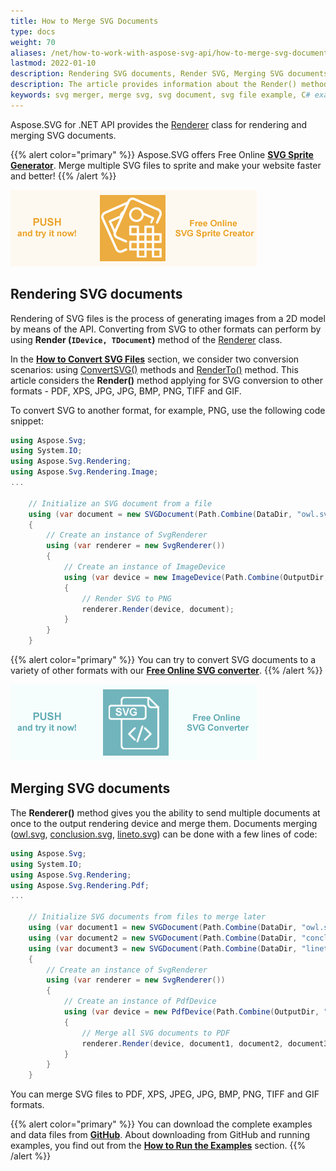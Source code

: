 ```yaml
---
title: How to Merge SVG Documents
type: docs
weight: 70
aliases: /net/how-to-work-with-aspose-svg-api/how-to-merge-svg-documents/
lastmod: 2022-01-10
description: Rendering SVG documents, Render SVG, Merging SVG documents, Merge SVG
description: The article provides information about the Render() method used to convert SVG documents to another format and merge them into a single file. You will learn how to merge multiple SVG documents to PDF, XPS or Image formats and find C# examples of SVG merging.
keywords: svg merger, merge svg, svg document, svg file example, C# example, svg to png 
---
```


<link href="./../../style.css" rel="stylesheet" type="text/css" />

Aspose.SVG for .NET API provides the [Renderer](https://reference.aspose.com/svg/net/aspose.svg.rendering/renderer) class for rendering and merging SVG documents.

{{% alert color="primary" %}} 
Aspose.SVG offers Free Online **[SVG Sprite Generator](https://products.aspose.app/svg/svg-sprite-generator)**. Merge multiple SVG files to sprite and make your website faster and better!
{{% /alert %}} 

<a href="https://products.aspose.app/svg/svg-sprite-generator" target="_blank">![Text "Banner SVG Sprite Generator"](svg-sprite-creator.png#center)</a>

## **Rendering SVG documents**

Rendering of SVG files is the process of generating images from a 2D model by means of the API. Converting from SVG to other formats can perform by using  **Render (`IDevice, TDocument`)** method of the [Renderer](https://reference.aspose.com/svg/net/aspose.svg.rendering/renderer) class.

In the [**How to Convert SVG Files**](http://docs.aspose.com/svg/net/how-to-work-with-aspose-svg-api/converting/) section, we consider two conversion scenarios: using [ConvertSVG()](https://reference.aspose.com/svg/net/aspose.svg.converters/converter/methods/index) methods and  [RenderTo()](https://reference.aspose.com/svg/net/aspose.svg/svgdocument/methods/renderto)  method. This article considers the **Render()** method applying for SVG conversion to other formats - PDF, XPS, JPG, JPG, BMP, PNG, TIFF and GIF.

To convert SVG to another format, for example, PNG, use the following code snippet:

```c#
using Aspose.Svg;
using System.IO;
using Aspose.Svg.Rendering;
using Aspose.Svg.Rendering.Image;
...   
	
	// Initialize an SVG document from a file
    using (var document = new SVGDocument(Path.Combine(DataDir, "owl.svg")))
    {
        // Create an instance of SvgRenderer
        using (var renderer = new SvgRenderer())
        {
            // Create an instance of ImageDevice
            using (var device = new ImageDevice(Path.Combine(OutputDir, "owl.png");))
            {
                // Render SVG to PNG
                renderer.Render(device, document);
            }
        }
    }

```

{{% alert color="primary" %}} 
You can try to convert SVG documents to a variety of other formats with our [**Free Online SVG converter**](https://products.aspose.app/svg/conversion).
{{% /alert %}}

<a href="https://products.aspose.app/svg/conversion" target="_blank">![Text "Banner SVG Converter"](./../svg-converter.png#center)</a>

## **Merging SVG documents**

The **Renderer()** method gives you the ability to send multiple documents at once to the output rendering device and merge them. Documents merging ([owl.svg](https://docs.aspose.com/svg/net/drawing-basics/svg-path-data/owl.svg), [conclusion.svg](https://docs.aspose.com/svg/net/how-to-work-with-aspose-svg-api/converting/conclusion.svg), [lineto.svg](http://docs.aspose.com/svg/net/how-to-work-with-aspose-svg-api/saving-svg-documents/lineto.svg)) can be done with a few lines of code:

```c#
using Aspose.Svg;
using System.IO;
using Aspose.Svg.Rendering;
using Aspose.Svg.Rendering.Pdf;
...   
	
	// Initialize SVG documents from files to merge later
    using (var document1 = new SVGDocument(Path.Combine(DataDir, "owl.svg")))
    using (var document2 = new SVGDocument(Path.Combine(DataDir, "conclusion.svg")))
    using (var document3 = new SVGDocument(Path.Combine(DataDir, "lineto.svg")))
    {
        // Create an instance of SvgRenderer
        using (var renderer = new SvgRenderer())
        {
            // Create an instance of PdfDevice
            using (var device = new PdfDevice(Path.Combine(OutputDir, "result.pdf")))
            {
                // Merge all SVG documents to PDF
                renderer.Render(device, document1, document2, document3);
            }
        }
    }

```

You can merge SVG files to PDF, XPS, JPEG, JPG, BMP, PNG, TIFF and GIF formats.

{{% alert color="primary" %}} 
You can download the complete examples and data files from [**GitHub**](https://github.com/aspose-svg/Aspose.SVG-Documentation). About downloading from GitHub and running examples, you find out from the [**How to Run the Examples**](http://docs.aspose.com/svg/net/how-to-run-the-tests) section.
{{% /alert %}} 

